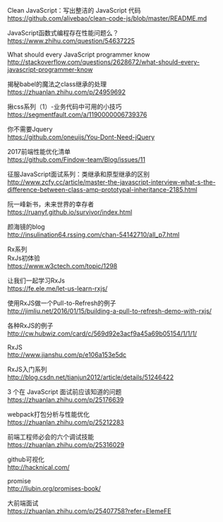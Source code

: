 Clean JavaScript：写出整洁的 JavaScript 代码<br>
https://github.com/alivebao/clean-code-js/blob/master/README.md

JavaScript函数式编程存在性能问题么？<br>
https://www.zhihu.com/question/54637225

What should every JavaScript programmer know <br>
http://stackoverflow.com/questions/2628672/what-should-every-javascript-programmer-know

揭秘babel的魔法之class继承的处理 <br>
https://zhuanlan.zhihu.com/p/24959692

揪css系列（1）-业务代码中可用的小技巧 <br>
https://segmentfault.com/a/1190000006739376

你不需要Jquery<br>
https://github.com/oneuijs/You-Dont-Need-jQuery

2017前端性能优化清单<br>
https://github.com/Findow-team/Blog/issues/11

征服JavaScript面试系列：类继承和原型继承的区别<br>
http://www.zcfy.cc/article/master-the-javascript-interview-what-s-the-difference-between-class-amp-prototypal-inheritance-2185.html

阮一峰新书，未来世界的幸存者<br>
https://ruanyf.github.io/survivor/index.html

颜海镜的blog<br>
http://insulination64.rssing.com/chan-54142710/all_p7.html

Rx系列<br>
RxJs初体验<br>
https://www.w3ctech.com/topic/1298

让我们一起学习RxJs<br>
https://fe.ele.me/let-us-learn-rxjs/

使用RxJS做一个Pull-to-Refresh的例子<br>
http://jimliu.net/2016/01/15/building-a-pull-to-refresh-demo-with-rxjs/

各种RxJS的例子<br>
http://cw.hubwiz.com/card/c/569d92e3acf9a45a69b05154/1/1/1/

RxJS<br>
http://www.jianshu.com/p/e106a153e5dc

RxJS入门系列<br>
http://blog.csdn.net/tianjun2012/article/details/51246422

3 个在 JavaScript 面试前应该知道的问题<br>
https://zhuanlan.zhihu.com/p/25176639

webpack打包分析与性能优化<br>
https://zhuanlan.zhihu.com/p/25212283

前端工程师必会的六个调试技能<br>
https://zhuanlan.zhihu.com/p/25316029

github可视化<br>
http://hacknical.com/

promise<br>
http://liubin.org/promises-book/

大前端面试<br>
https://zhuanlan.zhihu.com/p/25407758?refer=ElemeFE